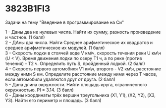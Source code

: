 # 3823B1FI3
Задачи на тему "Введение в программирование на Си"

1 - Даны два не нулевых числа. Найти их сумму, разность произведение и частное. (1 балл)  
2 - ДАны два числа. Найти Среднее арифметическое их квадратов и среднее арифметическое их модулей. (1 балл)  
3 - Скорость лодки в стоячей воде V  км\ч, скорость течения реки U км\ч (U < V). Время движения лодки по озеру T1 ч, а по реке (против течения) - T2 ч. Определить путь S, пройденный лодкой. (2 балл)  
4 - Скорость первого автомобиля V1 км\ч, второго - V2 км\ч, расстояние между ними S км. Определите расстояние между ними через T часов, если автомобили удаляются друг от друга. (2 балл)  
5 - Дана длина окружности. Нийти площадь круга, ограниченного окружностью. PI = 3.14. (3 балл)  
6 - Даны координаты трёх вершин треугольника (X1, Y1), (X2, Y2), (X3, Y3). Найти его периметр и площадь. (3 балл)  
